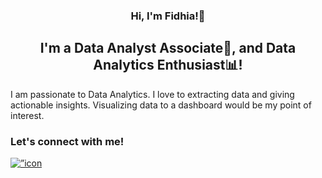 
<h3 align="center">
  Hi, I'm Fidhia!🙌
</h3>
<h2 align="center">
  I'm a Data Analyst Associate🔰, and Data Analytics Enthusiast📊!
</h2>
<p>
  I am passionate to Data Analytics. I love to extracting data and giving actionable insights. Visualizing data to a dashboard would be my point of interest.
</p>
<h3>
  Let's connect with me!
</h3>
<a href=”https://www.linkedin.com/in/fidhiaaka/"><img align=”left” src=”[https://raw.githubusercontent.com/username/reponame/branch/foldername/icon.svg](https://www.google.com/url?sa=i&url=https%3A%2F%2Fwww.vecteezy.com%2Fpng%2F18930587-linkedin-logo-png-linkedin-icon-transparent-png&psig=AOvVaw1mC096anNB8k9yS-Now6o5&ust=1697864284887000&source=images&cd=vfe&ved=0CBEQjRxqFwoTCIisrL7rg4IDFQAAAAAdAAAAABAE)https://www.google.com/url?sa=i&url=https%3A%2F%2Fwww.vecteezy.com%2Fpng%2F18930587-linkedin-logo-png-linkedin-icon-transparent-png&psig=AOvVaw1mC096anNB8k9yS-Now6o5&ust=1697864284887000&source=images&cd=vfe&ved=0CBEQjRxqFwoTCIisrL7rg4IDFQAAAAAdAAAAABAE" alt=”icon | LinkedIn” width=”21px”/></a>

